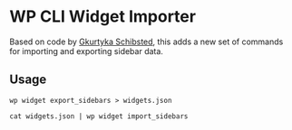 # WP CLI Widget Importer

Based on code by [Gkurtyka Schibsted](https://github.com/gkurtyka-schibsted/wp-cli/commit/c4fe2facc9ee202e037538aea5bbbd7d98cb5182), this adds a new set of commands for importing and exporting sidebar data.

## Usage

```
wp widget export_sidebars > widgets.json

cat widgets.json | wp widget import_sidebars
```